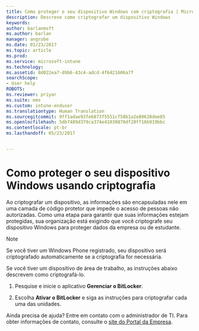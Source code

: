 ```yaml
---
title: Como proteger o seu dispositivo Windows com criptografia | Microsoft Docs
description: Descreve como criptografar um dispositivo Windows
keywords: 
author: barlanmsft
ms.author: barlan
manager: angrobe
ms.date: 01/23/2017
ms.topic: article
ms.prod: 
ms.service: microsoft-intune
ms.technology: 
ms.assetid: 8d022ea7-d9b6-43c4-adcd-4f6421606a7f
searchScope:
- User help
ROBOTS: 
ms.reviewer: priyar
ms.suite: ems
ms.custom: intune-enduser
ms.translationtype: Human Translation
ms.sourcegitcommit: 9ff1adae93fe6873f5551cf58b1a2e89638dee85
ms.openlocfilehash: 5db7489d379ca374e41030870df20ff16b919bbc
ms.contentlocale: pt-br
ms.lasthandoff: 05/23/2017


---
```



# <a name="how-to-protect-your-windows-device-using-encryption"></a>Como proteger o seu dispositivo Windows usando criptografia

Ao criptografar um dispositivo, as informações são encapsuladas nele em uma camada de código protetor que impede o acesso de pessoas não autorizadas. Como uma etapa para garantir que suas informações estejam protegidas, sua organização está exigindo que você criptografe seu dispositivo Windows para proteger dados da empresa ou de estudante.

> [!Note]
> Se você tiver um Windows Phone registrado, seu dispositivo será criptografado automaticamente se a criptografia for necessária.

Se você tiver um dispositivo de área de trabalho, as instruções abaixo descrevem como criptografá-lo.

1.  Pesquise e inicie o aplicativo **Gerenciar o BitLocker**.

2.  Escolha **Ativar o BitLocker** e siga as instruções para criptografar cada uma das unidades.

Ainda precisa de ajuda? Entre em contato com o administrador de TI. Para obter informações de contato, consulte o [site do Portal da Empresa](http://portal.manage.microsoft.com).

